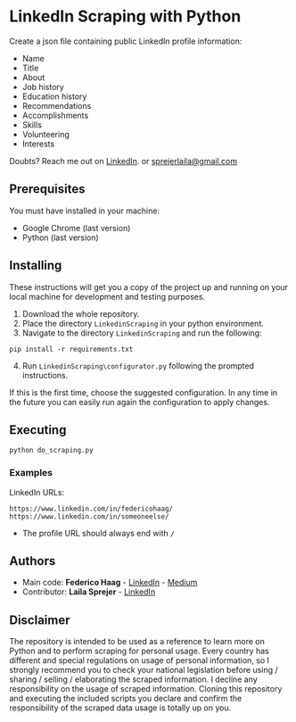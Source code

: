 # LinkedIn Scraping with Python

Create a json file containing public LinkedIn profile information: 

- Name
- Title
- About
- Job history
- Education history
- Recommendations
- Accomplishments
- Skills
- Volunteering
- Interests

Doubts? Reach me out on [LinkedIn](https://www.linkedin.com/in/sprejerlaila/). or sprejerlaila@gmail.com

## Prerequisites

You must have installed in your machine:
* Google Chrome (last version)
* Python (last version)

## Installing

These instructions will get you a copy of the project up and running on your local machine for development and testing purposes.

1. Download the whole repository.
2. Place the directory `LinkedinScraping` in your python environment.
3. Navigate to the directory `LinkedinScraping` and run the following:
```
pip install -r requirements.txt
```
4. Run `LinkedinScraping\configurator.py` following the prompted instructions.
 

If this is the first time, choose the suggested configuration.
In any time in the future you can easily run again the configuration to apply changes.

## Executing

```
python do_scraping.py
```

### Examples

LinkedIn URLs:
```
https://www.linkedin.com/in/federicohaag/
https://www.linkedin.com/in/someoneelse/
```
* The profile URL should always end with `/`

## Authors

* Main code: **Federico Haag** - [LinkedIn](https://www.linkedin.com/in/federicohaag/) - [Medium](https://medium.com/@federicohaag)
* Contributor: **Laila Sprejer** - [LinkedIn](https://www.linkedin.com/in/sprejerlaila/)

## Disclaimer

The repository is intended to be used as a reference to learn more on Python and to perform scraping for personal usage. Every country has different and special regulations on usage of personal information, so I strongly recommend you to check your national legislation before using / sharing / selling / elaborating the scraped information. I decline any responsibility on the usage of scraped information. Cloning this repository and executing the included scripts you declare and confirm the responsibility of the scraped data usage is totally up on you.
